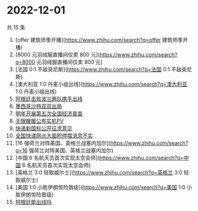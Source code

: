 # 2022-12-01

共 15 条

<!-- BEGIN -->
<!-- 最后更新时间 Thu Dec 01 2022 18:11:33 GMT+0800 (China Standard Time) -->

1. [offer 建筑师季开播](https://www.zhihu.com/search?q=offer 建筑师季开播)
1. [8000 元羽绒服直播间仅卖 800 元](https://www.zhihu.com/search?q=8000 元羽绒服直播间仅卖 800 元)
1. [法国 0:1 不敌突尼斯](https://www.zhihu.com/search?q=法国 0:1 不敌突尼斯)
1. [澳大利亚 1:0 丹麦小组出线](https://www.zhihu.com/search?q=澳大利亚 1:0 丹麦小组出线)
1. [阿根廷击败波兰两队携手出线](https://www.zhihu.com/search?q=阿根廷击败波兰两队携手出线)
1. [墨西哥沙特双双出局](https://www.zhihu.com/search?q=墨西哥沙特双双出局)
1. [明年开展第五次全国经济普查](https://www.zhihu.com/search?q=明年开展第五次全国经济普查)
1. [无限暖暖公布实机PV](https://www.zhihu.com/search?q=无限暖暖公布实机PV)
1. [快递新国标公开征求意见](https://www.zhihu.com/search?q=快递新国标公开征求意见)
1. [全国快递网点大面积停摆消息不实](https://www.zhihu.com/search?q=全国快递网点大面积停摆消息不实)
1. [16 强荷兰对阵美国、英格兰战塞内加尔](https://www.zhihu.com/search?q=16 强荷兰对阵美国、英格兰战塞内加尔)
1. [中国 6 名航天员首次实现太空会师](https://www.zhihu.com/search?q=中国 6 名航天员首次实现太空会师)
1. [英格兰 3:0 轻取威尔士](https://www.zhihu.com/search?q=英格兰 3:0 轻取威尔士)
1. [美国 1:0 小胜伊朗惊险晋级](https://www.zhihu.com/search?q=美国 1:0 小胜伊朗惊险晋级)
1. [阿根廷能出线吗](https://www.zhihu.com/search?q=阿根廷能出线吗)

<!-- END -->
